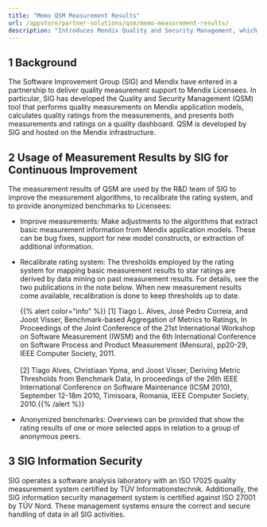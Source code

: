 ```yaml
---
title: "Memo QSM Measurement Results"
url: /appstore/partner-solutions/qsm/memo-measurement-results/
description: "Introduces Mendix Quality and Security Management, which is a cloud service developed by Mendix and the Software Improvement Group (SIG), and the implemented checks for best practices."
---
```


## 1 Background

The Software Improvement Group (SIG) and Mendix have entered in a partnership to deliver quality measurement support to Mendix Licensees. In particular, SIG has developed the Quality and Security Management (QSM) tool that performs quality measurements on Mendix application models, calculates quality ratings from the measurements, and presents both measurements and ratings on a quality dashboard. QSM is developed by SIG and hosted on the Mendix infrastructure.

## 2 Usage of Measurement Results by SIG for Continuous Improvement

The measurement results of QSM are used by the R&D team of SIG to improve the measurement algorithms, to recalibrate the rating system, and to provide anonymized benchmarks to Licensees:

* Improve measurements: Make adjustments to the algorithms that extract basic measurement information from Mendix application models. These can be bug fixes, support for new model constructs, or extraction of additional information.

* Recalibrate rating system: The thresholds employed by the rating system for mapping basic measurement results to star ratings are derived by data mining on past measurement results. For details, see the two publications in the note below. When new measurement results come available, recalibration is done to keep thresholds up to date.

  {{% alert color="info" %}} [1] Tiago L. Alves, José Pedro Correia, and Joost Visser, Benchmark-based Aggregation of Metrics to Ratings, In Proceedings of the Joint Conference of the 21st International Workshop on Software Measurement (IWSM) and the 6th International Conference on Software Process and Product Measurement (Mensura), pp20-29, IEEE Computer Society, 2011.</br></br>
  [2] Tiago Alves, Christiaan Ypma, and Joost Visser, Deriving Metric Thresholds from Benchmark Data, In proceedings of the 26th IEEE International Conference on Software Maintenance (ICSM 2010), September 12-18m 2010, Timisoara, Romania, IEEE Computer Society, 2010.{{% /alert %}}

* Anonymized benchmarks: Overviews can be provided that show the rating results of one or more selected apps in relation to a group of anonymous peers.

## 3 SIG Information Security

SIG operates a software analysis laboratory with an ISO 17025 quality measurement system certified by TÜV Informationstechnik. Additionally, the SIG information security management system is certified against ISO 27001 by TÜV Nord. These management systems ensure the correct and secure handling of data in all SIG activities.